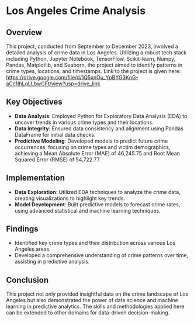 # Los Angeles Crime Analysis

## Overview
This project, conducted from September to December 2023, involved a detailed analysis of crime data in Los Angeles. Utilizing a robust tech stack including Python, Jupyter Notebook, TensorFlow, Scikit-learn, Numpy, Pandas, Matplotlib, and Seaborn, the project aimed to identify patterns in crime types, locations, and timestamps.
Link to the project is given here: https://drive.google.com/file/d/1Q5xnOu_YpBYG3KnG-aCc1IhLqLLbwGFt/view?usp=drive_link

## Key Objectives
- **Data Analysis**: Employed Python for Exploratory Data Analysis (EDA) to uncover trends in various crime types and their locations.
- **Data Integrity**: Ensured data consistency and alignment using Pandas DataFrame for initial data checks.
- **Predictive Modeling**: Developed models to predict future crime occurrences, focusing on crime types and victim demographics, achieving a Mean Absolute Error (MAE) of 46,245.75 and Root Mean Squared Error (RMSE) of 54,722.77.

## Implementation
- **Data Exploration**: Utilized EDA techniques to analyze the crime data, creating visualizations to highlight key trends.
- **Model Development**: Built predictive models to forecast crime rates, using advanced statistical and machine learning techniques.

## Findings
- Identified key crime types and their distribution across various Los Angeles areas.
- Developed a comprehensive understanding of crime patterns over time, assisting in predictive analysis.

## Conclusion
This project not only provided insightful data on the crime landscape of Los Angeles but also demonstrated the power of data science and machine learning in predictive analytics. The skills and methodologies applied here can be extended to other domains for data-driven decision-making.
